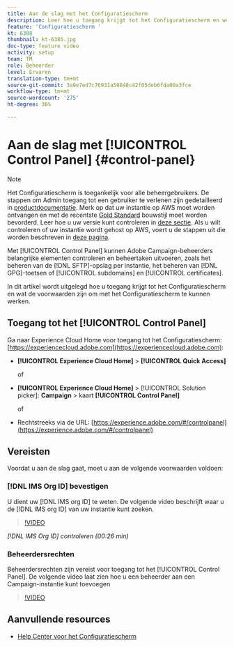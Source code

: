 ```yaml
---
title: Aan de slag met het Configuratiescherm
description: Leer hoe u toegang krijgt tot het Configuratiescherm en welke voorwaarden u nodig hebt om met het Configuratiescherm te kunnen werken.
feature: 'Configuratiescherm '
kt: 6388
thumbnail: kt-6385.jpg
doc-type: feature video
activity: setup
team: TM
role: Beheerder
level: Ervaren
translation-type: tm+mt
source-git-commit: 3a9e7ed7c76931a59848c42f05deb6fda00a3fce
workflow-type: tm+mt
source-wordcount: '275'
ht-degree: 36%

---
```



# Aan de slag met [!UICONTROL Control Panel] {#control-panel}

>[!NOTE]
>
>Het Configuratiescherm is toegankelijk voor alle beheergebruikers. De stappen om Admin toegang tot een gebruiker te verlenen zijn gedetailleerd in [productdocumentatie](https://experienceleague.adobe.com/docs/control-panel/using/discover-control-panel/managing-permissions.html?lang=en#discover-control-panel).
Merk op dat uw instantie op AWS moet worden ontvangen en met de recentste [Gold Standard](https://experienceleague.adobe.com/docs/campaign-classic/using/release-notes/gs-release/gs-overview.html) bouwstijl moet worden bevorderd. Leer hoe u uw versie kunt controleren in [deze sectie](https://experienceleague.adobe.com/docs/campaign-classic/using/getting-started/starting-with-adobe-campaign/launching-adobe-campaign.html?lang=en#getting-your-campaign-version). Als u wilt controleren of uw instantie wordt gehost op AWS, voert u de stappen uit die worden beschreven in [deze pagina](https://experienceleague.adobe.com/docs/control-panel/using/faq.html).


Met [!UICONTROL Control Panel] kunnen Adobe Campaign-beheerders belangrijke elementen controleren en beheertaken uitvoeren, zoals het beheren van de [!DNL SFTP]-opslag per instantie, het beheren van [!DNL GPG]-toetsen of [!UICONTROL subdomains] en [!UICONTROL certificates].

In dit artikel wordt uitgelegd hoe u toegang krijgt tot het Configuratiescherm en wat de voorwaarden zijn om met het Configuratiescherm te kunnen werken.

## Toegang tot het [!UICONTROL Control Panel]

Ga naar Experience Cloud Home voor toegang tot het Configuratiescherm: [https://experiencecloud.adobe.com](https://experiencecloud.adobe.com):

* **[!UICONTROL Experience Cloud Home]** > **[!UICONTROL Quick Access]**

   of
* **[!UICONTROL Experience Cloud Home]**  > [!UICONTROL Solution picker]: **Campaign** > kaart **[!UICONTROL Control Panel]**

   of

* Rechtstreeks via de URL: [https://experience.adobe.com/#/controlpanel](https://experience.adobe.com/#/controlpanel)

## Vereisten

Voordat u aan de slag gaat, moet u aan de volgende voorwaarden voldoen:

### [!DNL IMS Org ID] bevestigen

U dient uw [!DNL IMS org ID] te weten. De volgende video beschrijft waar u de [!DNL IMS org ID] van uw instantie kunt zoeken.

>[!VIDEO](https://video.tv.adobe.com/v/27183?quality=12)

*[!DNL IMS Org ID] controleren (00:26 min)*

### Beheerdersrechten

Beheerdersrechten zijn vereist voor toegang tot het [!UICONTROL Control Panel].
De volgende video laat zien hoe u een beheerder aan een Campaign-instantie kunt toevoegen

>[!VIDEO](https://video.tv.adobe.com/v/27147?quality=12)

## Aanvullende resources

* [Help Center voor het Configuratiescherm](https://docs.adobe.com/content/help/nl-NL/control-panel/using/control-panel-home.html)

